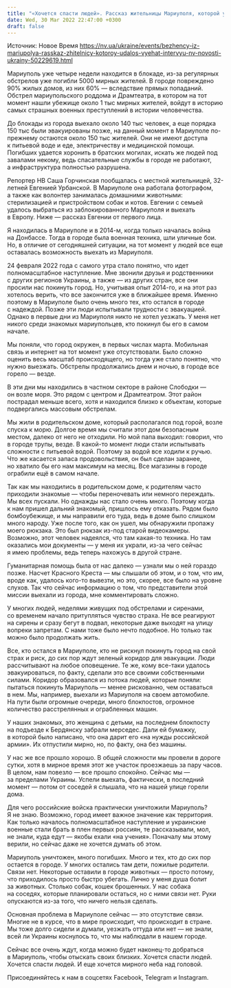 ```yaml
---
title: "«Хочется спасти людей». Рассказ жительницы Мариуполя, которой удалось выехать из заблокированного города"
date: Wed, 30 Mar 2022 22:47:00 +0300
draft: false
---
```

Источник: Новое Время https://nv.ua/ukraine/events/bezhency-iz-mariupolya-rasskaz-zhitelnicy-kotoroy-udalos-vyehat-intervyu-nv-novosti-ukrainy-50229619.html


Мариуполь уже четыре недели находится в блокаде, из-за регулярных обстрелов уже погибли 5000 мирных жителей. В городе повреждено 90% жилых домов, из них 60% — вследствие прямых попаданий. Обстрел мариупольского роддома и Драмтеатра, в котором на тот момент нашли убежище около 1 тыс мирных жителей, войдут в историю самых страшных военных преступлений в истории человечества. 

До блокады из города выехало около 140 тыс человек, а еще порядка 150 тыс были эвакуированы позже, на данный момент в Мариуполе по-прежнему остаются около 150 тыс жителей. Они не имеют доступа к питьевой воде и еде, электричеству и медицинской помощи. Погибших удается хоронить в братских могилах, искать же людей под завалами некому, ведь спасательные службы в городе не работают, а инфраструктура полностью разрушена.

Репортер НВ Саша Горчинская пообщалась с местной жительницей, 32-летней Евгенией Урбанской. В Мариуполе она работала фотографом, а также как волонтер занималась домашними животными: стерилизацией и пристройством собак и котов. Евгении с семьей удалось выбраться из заблокированного Мариуполя и выехать в Европу. Ниже — рассказ Евгении от первого лица.

Я находилась в Мариуполе и в 2014-м, когда только началась война на Донбассе. Тогда в городе была военная техника, шли уличные бои. Но, в отличие от сегодняшней ситуации, на тот момент у людей все еще оставалась возможность выехать из Мариуполя.

24 февраля 2022 года с самого утра стало понятно, что идет полномасштабное наступление. Мне звонили друзья и родственники с других регионов Украины, а также — из других стран, все они просили нас покинуть город. Но, учитывая опыт 2014-го, и на этот раз хотелось верить, что все закончится уже в ближайшее время. Именно поэтому в Мариуполе было очень много тех, кто остался в городе с надеждой. Позже эти люди испытывали трудности с эвакуацией. Однако в первые дни из Мариуполя никто не хотел уезжать. У меня нет никого среди знакомых мариупольцев, кто покинул бы его в самом начале.

Мы поняли, что город окружен, в первых числах марта. Мобильная связь и интернет на тот момент уже отсутствовали. Было сложно оценить весь масштаб происходящего, но тогда уже стало понятно, что нужно выезжать. Обстрелы продолжались днем и ночью, в городе все горело — везде.

В эти дни мы находились в частном секторе в районе Слободки — он возле моря. Это рядом с центром и Драмтеатром. Этот район пострадал меньше всего, хотя и находился близко к объектам, которые подвергались массовым обстрелам.

Мы жили в родительском доме, который располагался под горой, возле спуска к морю. Долгое время мы считали этот дом безопасным местом, далеко от него не отходили. Но мой папа выходил: говорил, что в городе трупы, везде. В какой-то момент люди стали испытывать сложности с питьевой водой. Поэтому за водой все ходили к ручью. Что же касается запаса продовольствия, он был сделан заранее, но хватило бы его нам максимум на месяц. Все магазины в городе ограбили ещё в самом начале.

Так как мы находились в родительском доме, к родителям часто приходили знакомые — чтобы переночевать или немного переждать. Мы всех пускали. Но однажды нас стало очень много. Поэтому когда к нам пришел дальний знакомый, пришлось ему отказать. Рядом было бомбоубежище, и мы направили его туда, ведь в доме было слишком много народу. Уже после того, как он ушел, мы обнаружили пропажу моего рюкзака. Это был рюкзак из-под старой видеокамеры. Возможно, этот человек надеялся, что там какая-то техника. Но там оказались мои документы — у меня их украли, из-за чего сейчас я имею проблемы, ведь теперь нахожусь в другой стране.

Гуманитарная помощь была от нас далеко — узнали мы о ней гораздо позже. Насчет Красного Креста — мы слышали об этом, и о том, что им, вроде как, удалось кого-то вывезти, но это, скорее, все было на уровне слухов. Так что сейчас информацию о том, что представители этой миссии выехали из города, мне комментировать сложно.

У многих людей, неделями живущих под обстрелами и сиренами, со временем начало притупляться чувство страха. Не все реагируют на сирены и сразу бегут в подвал, некоторые даже выходят на улицу вопреки запретам. С нами тоже было нечто подобное. Но только так можно было продолжать жить.

Все, кто остался в Мариуполе, кто не рискнул покинуть город на свой страх и риск, до сих пор ждут зеленый коридор для эвакуации. Люди рассчитывают на любое оповещение. Те же, кому все-таки удалось эвакуироваться, по факту, сделали это все своими собственными силами. Коридор образовался из потока людей, которые поняли: пытаться покинуть Мариуполь — менее рискованно, чем оставаться в нем. Мы, например, выехали из Мариуполя на своем автомобиле. На пути были огромные очереди, много блокпостов, огромное количество расстрелянных и ограбленных машин.

У наших знакомых, это женщина с детьми, на последнем блокпосту на подъезде к Бердянску забрали мерседес. Дали ей бумажку, в которой было написано, что она дарит его «на нужды российской армии». Их отпустили мирно, но, по факту, она без машины.

У нас же все прошло хорошо. В общей сложности мы провели в дороге сутки, хотя в мирное время этот же участок проезжаешь за пару часов. В целом, нам повезло — все прошло спокойно. Сейчас мы — за пределами Украины. Успели выехать, фактически, в последний момент — потом от соседей я слышала, что на нашей улице горели дома.

Для чего российские войска практически уничтожили Мариуполь? Я не знаю. Возможно, город имеет важное значение как территория. Как только началось полномасштабное наступление и украинские военные стали брать в плен первых россиян, те рассказывали, мол, не знали, куда едут — якобы ехали «на учения». Поначалу мы этому верили, но сейчас даже не хочется думать об этом.

Мариуполь уничтожен, много погибших. Много и тех, кто до сих пор остается в городе. У многих остались там дети, пожилые родители. Связи нет. Некоторые оставили в городе животных — просто потому, что приходилось просто быстро убегать. Лично у меня душа болит за животных. Столько собак, кошек брошенных. У нас собака на соседях, которые планировали остаться, но с ними связи нет. Руки опускаются из-за того, что ничего нельзя сделать.

Основная проблема в Мариуполе сейчас — это отсутствие связи. Многие не в курсе, что в мире происходит, что происходит в стране. Мы тоже долго сидели и думали, уезжать оттуда или нет — не знали, всей ли Украины коснулось то, что мы наблюдали в нашем городе.

Сейчас все очень ждут, когда можно будет наконец-то добраться в Мариуполь, чтобы отыскать своих близких. Хочется спасти людей. Хочется спасти людей. И еще хочется мирного неба над головой.

Присоединяйтесь к нам в соцсетях Facebook, Telegram и Instagram.
